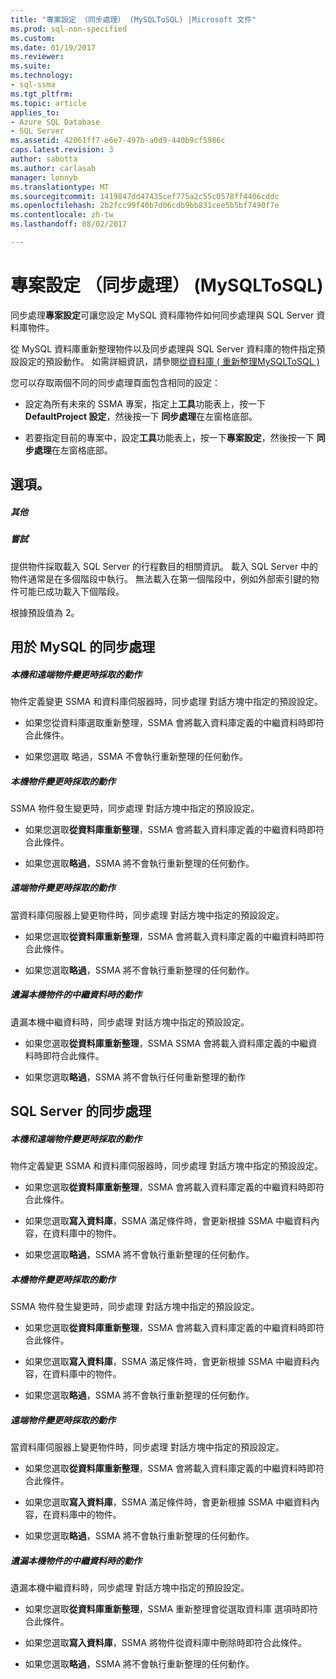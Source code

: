 ```yaml
---
title: "專案設定 （同步處理） (MySQLToSQL) |Microsoft 文件"
ms.prod: sql-non-specified
ms.custom: 
ms.date: 01/19/2017
ms.reviewer: 
ms.suite: 
ms.technology:
- sql-ssma
ms.tgt_pltfrm: 
ms.topic: article
applies_to:
- Azure SQL Database
- SQL Server
ms.assetid: 42061ff7-e6e7-497b-a0d9-440b9cf5986c
caps.latest.revision: 3
author: sabotta
ms.author: carlasab
manager: lonnyb
ms.translationtype: MT
ms.sourcegitcommit: 1419847dd47435cef775a2c55c0578ff4406cddc
ms.openlocfilehash: 2b2fcc99f40b7d06cdb9bb831cee5b5bf7490f7e
ms.contentlocale: zh-tw
ms.lasthandoff: 08/02/2017

---
```

# <a name="project-settings-synchronization-mysqltosql"></a>專案設定 （同步處理） (MySQLToSQL)
同步處理**專案設定**可讓您設定 MySQL 資料庫物件如何同步處理與 SQL Server 資料庫物件。  
  
從 MySQL 資料庫重新整理物件以及同步處理與 SQL Server 資料庫的物件指定預設設定的預設動作。 如需詳細資訊，請參閱[從資料庫 &#40; 重新整理MySQLToSQL &#41;](../../ssma/mysql/refresh-from-database-mysqltosql.md)  
  
您可以存取兩個不同的同步處理頁面包含相同的設定：  
  
-   設定為所有未來的 SSMA 專案，指定上**工具**功能表上，按一下**DefaultProject 設定**，然後按一下 **同步處理**在左窗格底部。  
  
-   若要指定目前的專案中，設定**工具**功能表上，按一下**專案設定**，然後按一下 **同步處理**在左窗格底部。  
  
## <a name="options"></a>選項。  
  
##### <a name="misc"></a>其他  
  
##### <a name="attempts"></a>嘗試  
提供物件採取載入 SQL Server 的行程數目的相關資訊。 載入 SQL Server 中的物件通常是在多個階段中執行。 無法載入在第一個階段中，例如外部索引鍵的物件可能已成功載入下個階段。  
  
根據預設值為 2。  
  
## <a name="synchronization-for-mysql"></a>用於 MySQL 的同步處理  
  
##### <a name="action-on-local-and-remote-object-change"></a>本機和遠端物件變更時採取的動作  
物件定義變更 SSMA 和資料庫伺服器時，同步處理 對話方塊中指定的預設設定。  
  
-   如果您從資料庫選取重新整理，SSMA 會將載入資料庫定義的中繼資料時即符合此條件。  
  
-   如果您選取 略過，SSMA 不會執行重新整理的任何動作。  
  
##### <a name="action-on-local-object-change"></a>本機物件變更時採取的動作  
SSMA 物件發生變更時，同步處理 對話方塊中指定的預設設定。  
  
-   如果您選取**從資料庫重新整理**，SSMA 會將載入資料庫定義的中繼資料時即符合此條件。  
  
-   如果您選取**略過**，SSMA 將不會執行重新整理的任何動作。  
  
##### <a name="action-on-remote-object-change"></a>遠端物件變更時採取的動作  
當資料庫伺服器上變更物件時，同步處理 對話方塊中指定的預設設定。  
  
-   如果您選取**從資料庫重新整理**，SSMA 會將載入資料庫定義的中繼資料時即符合此條件。  
  
-   如果您選取**略過**，SSMA 將不會執行重新整理的任何動作。  
  
##### <a name="action-when-local-object-metadata-is-missing"></a>遺漏本機物件的中繼資料時的動作  
遺漏本機中繼資料時，同步處理 對話方塊中指定的預設設定。  
  
-   如果您選取**從資料庫重新整理**，SSMA SSMA 會將載入資料庫定義的中繼資料時即符合此條件。  
  
-   如果您選取**略過**，SSMA 將不會執行任何重新整理的動作  
  
## <a name="synchronization-for-sql-server"></a>SQL Server 的同步處理  
  
##### <a name="action-on-local-and-remote-object-change"></a>本機和遠端物件變更時採取的動作  
物件定義變更 SSMA 和資料庫伺服器時，同步處理 對話方塊中指定的預設設定。  
  
-   如果您選取**從資料庫重新整理**，SSMA 會將載入資料庫定義的中繼資料時即符合此條件。  
  
-   如果您選取**寫入資料庫**，SSMA 滿足條件時，會更新根據 SSMA 中繼資料內容，在資料庫中的物件。  
  
-   如果您選取**略過**，SSMA 將不會執行重新整理的任何動作。  
  
##### <a name="action-on-local-object-change"></a>本機物件變更時採取的動作  
SSMA 物件發生變更時，同步處理 對話方塊中指定的預設設定。  
  
-   如果您選取**從資料庫重新整理**，SSMA 會將載入資料庫定義的中繼資料時即符合此條件。  
  
-   如果您選取**寫入資料庫**，SSMA 滿足條件時，會更新根據 SSMA 中繼資料內容，在資料庫中的物件。  
  
-   如果您選取**略過**，SSMA 將不會執行重新整理的任何動作。  
  
##### <a name="action-on-remote-object-change"></a>遠端物件變更時採取的動作  
當資料庫伺服器上變更物件時，同步處理 對話方塊中指定的預設設定。  
  
-   如果您選取**從資料庫重新整理**，SSMA 會將載入資料庫定義的中繼資料時即符合此條件。  
  
-   如果您選取**寫入資料庫**，SSMA 滿足條件時，會更新根據 SSMA 中繼資料內容，在資料庫中的物件。  
  
-   如果您選取**略過**，SSMA 將不會執行重新整理的任何動作。  
  
##### <a name="action-when-local-object-metadata-is-missing"></a>遺漏本機物件的中繼資料時的動作  
遺漏本機中繼資料時，同步處理 對話方塊中指定的預設設定。  
  
-   如果您選取**從資料庫重新整理**，SSMA 重新整理會從選取資料庫 選項時即符合此條件。  
  
-   如果您選取**寫入資料庫**，SSMA 將物件從資料庫中刪除時即符合此條件。  
  
-   如果您選取**略過**，SSMA 將不會執行重新整理的任何動作。  
  

